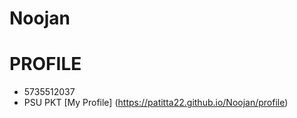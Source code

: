 # Noojan
# PROFILE
* 5735512037 
* PSU PKT
[My Profile] (https://patitta22.github.io/Noojan/profile)

